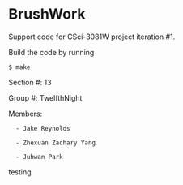 BrushWork
=========

Support code for CSci-3081W project iteration #1.

Build the code by running

`$ make`

Section #: 13

Group #: TwelfthNight

Members:

      - Jake Reynolds 

      - Zhexuan Zachary Yang

      - Juhwan Park
      

testing
